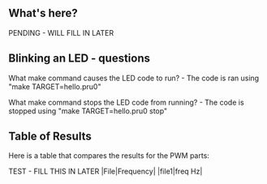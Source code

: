 ## What's here?
PENDING - WILL FILL IN LATER

## Blinking an LED - questions 
What make command causes the LED code to run?
    -   The code is ran using "make TARGET=hello.pru0"
    
What make command stops the LED code from running?
    -   The code is stopped using "make TARGET=hello.pru0 stop"
    
## Table of Results 
Here is a table that compares the results for the PWM parts:

TEST - FILL THIS IN LATER
|File|Frequency|
|file1|freq Hz|
